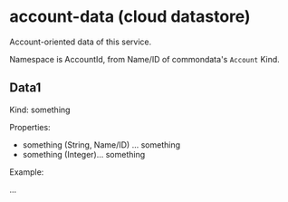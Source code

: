 # account-data (cloud datastore)

Account-oriented data of this service.

Namespace is AccountId, from Name/ID of commondata's ``Account`` Kind.

## Data1

Kind: something

Properties:
- something (String, Name/ID) ... something
- something (Integer)... something

Example:

...
